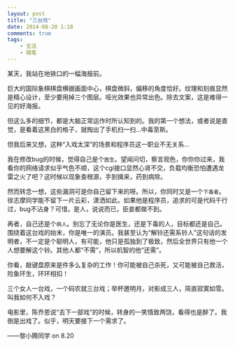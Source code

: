 ```yaml
---
layout: post
title: "三台戏"
date: 2014-08-20 1:18
comments: true
tags: 
	- 生活
	- 随笔
---
```


某天，我站在地铁口的一幅海报前。

巨大的国际象棋棋盘横据画面中心，棋盘微斜，偏移的角度恰好。纹理和刻痕显然是精心设计，至少要用掉三个图层。哑光效果也异常出色。除去文案，这是难得一见的好海报。

但这么多的细节，都是大脑正常运作时所认知到的。我的第一个想法，或者说是直觉，是看着这黑白的格子，就掏出了手机扫一扫…中毒至斯。

但我后来又想，这种“入戏太深”的场景和程序员这一职业不无关系…
<!-- more -->
我在修改bug的时候，觉得自己是个``医生``。望闻问切，察言观色，你你你过来，我看你的网络请求似乎气色不顺，这个cgi接口显然心肾不交，负载均衡恐怕遭遇龙雷之火了吧？这时候以现象查根源，手到擒来，药到病除。

然而转念一想，这些漏洞可是你自己留下来的呀。所以，你同时又是一个``下毒者``。徐志摩同学能不留下一片云彩，潇洒如此。如果他是程序员，追求的可是代码千行过，bug不沾身？可惜，是人，说说而已，臣妾都做不到。

再者，自己还是个``病人``。别忘了无论你是医生，还是下毒的人，目标都还是自己。围绕着这台戏的始末，你是唯一的演员。我甚至认为“解铃还需系铃人”这句话的发明者，不一定是个聪明人，有可能，他只是孤独到了极致，然后全世界只有他一个人想要解这个铃。其他人都“不需”，所以机智的他“还需”。

你看，敲键盘原来是件多么复杂的工作！你可能被自己杀死，又可能被自己救活，险象环生，环环相扣！

三个女人一台戏，一个码农就三台戏；举杯邀明月，对影成三人，简直寂寞如雪。叫我如何不入戏？

电影里，陈乔恩说“去下一部戏”的时候，转身的一笑情致两饶，看得也是醉了。我倒是出戏了。似乎，明天要接下一个需求了。



——黎小腾同学 on 8.20
